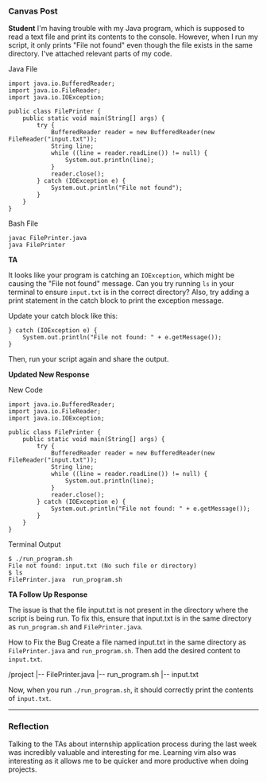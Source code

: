 ### Canvas Post

**Student**
I'm having trouble with my Java program, which is supposed to read a text 
file and print its contents to the console. However, when I run my script, 
it only prints "File not found" even though the file exists in the same 
directory. I've attached relevant parts of my code.

Java File
```
import java.io.BufferedReader;
import java.io.FileReader;
import java.io.IOException;

public class FilePrinter {
    public static void main(String[] args) {
        try {
            BufferedReader reader = new BufferedReader(new FileReader("input.txt"));
            String line;
            while ((line = reader.readLine()) != null) {
                System.out.println(line);
            }
            reader.close();
        } catch (IOException e) {
            System.out.println("File not found");
        }
    }
}
```

Bash File
```
javac FilePrinter.java
java FilePrinter
```

**TA**

It looks like your program is catching an `IOException`, which might be causing 
the "File not found" message. Can you try running `ls` in your terminal to ensure 
`input.txt` is in the correct directory? Also, try adding a print statement in 
the catch block to print the exception message.

Update your catch block like this:
```
} catch (IOException e) {
    System.out.println("File not found: " + e.getMessage());
}
```

Then, run your script again and share the output.

**Updated New Response**

New Code
```
import java.io.BufferedReader;
import java.io.FileReader;
import java.io.IOException;

public class FilePrinter {
    public static void main(String[] args) {
        try {
            BufferedReader reader = new BufferedReader(new FileReader("input.txt"));
            String line;
            while ((line = reader.readLine()) != null) {
                System.out.println(line);
            }
            reader.close();
        } catch (IOException e) {
            System.out.println("File not found: " + e.getMessage());
        }
    }
}
```

Terminal Output
```
$ ./run_program.sh
File not found: input.txt (No such file or directory)
$ ls
FilePrinter.java  run_program.sh
```

**TA Follow Up Response**

The issue is that the file input.txt is not present in the directory where 
the script is being run. To fix this, ensure that input.txt is in the same 
directory as `run_program.sh` and `FilePrinter.java`.

How to Fix the Bug
Create a file named input.txt in the same directory as `FilePrinter.java` and 
`run_program.sh`. Then add the desired content to `input.txt`.

/project
  |-- FilePrinter.java
  |-- run_program.sh
  |-- input.txt

Now, when you run `./run_program.sh`, it should correctly print the contents of 
`input.txt`.

---

### Reflection

Talking to the TAs about internship application process during the last week was
incredibly valuable and interesting for me. Learning vim also was interesting as 
it allows me to be quicker and more productive when doing projects.